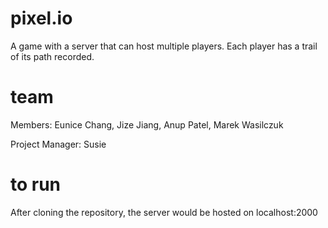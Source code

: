# pixel.io
A game with a server that can host multiple players. Each player has a trail of its path recorded.
# team
Members: Eunice Chang, Jize Jiang, Anup Patel, Marek Wasilczuk

Project Manager: Susie
# to run
After cloning the repository, the server would be hosted on localhost:2000
